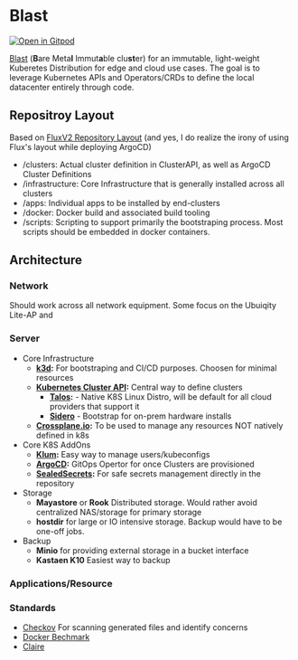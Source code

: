 # Blast

[![Open in Gitpod](https://gitpod.io/button/open-in-gitpod.svg)](https://gitpod.io/from-referrer/)

[Blast](https://acronymify.com/BLAST?q=bare+metal+immutable+cluster) (**B**are Meta**l** Immut**a**ble clu**st**er) for an immutable, light-weight Kuberetes Distribution for edge and cloud use cases.  The goal is to leverage Kubernetes APIs and Operators/CRDs to define the local datacenter entirely through code.

## Repositroy Layout

Based on [FluxV2 Repository Layout](https://fluxcd.io/docs/guides/repository-structure/#monorepo) (and yes, I do realize the irony of using Flux's layout while deploying ArgoCD)


- /clusters: Actual cluster definition in ClusterAPI, as well as ArgoCD Cluster Definitions
- /infrastructure: Core Infrastructure that is generally installed across all clusters
- /apps: Individual apps to be installed by end-clusters
- /docker: Docker build and associated build tooling
- /scripts: Scripting to support primarily the bootstraping process.  Most scripts should be embedded in docker containers.


## Architecture

### Network

Should work across all network equipment.  Some focus on the Ubuiqity Lite-AP and 

### Server

- Core Infrastructure
  - **[k3d](https://k3d.io):** For bootstraping and CI/CD purposes.  Choosen for minimal resources
  - **[Kubernetes Cluster API](https://cluster-api.sigs.k8s.io/):** Central way to define clusters
    - **[Talos](https://www.talos.dev/):** - Native K8S Linux Distro, will be default for all cloud providers that support it
    - **[Sidero](https://www.sidero.dev/)** - Bootstrap for on-prem hardware installs
  - **[Crossplane.io](https://crossplane.io/):** To be used to manage any resources NOT natively defined in k8s
- Core K8S AddOns
  - **[Klum](https://github.com/ibuildthecloud/klum):**  Easy way to manage users/kubeconfigs
  - **[ArgoCD](https://argoproj.github.io/argo-cd/):** GitOps Opertor for once Clusters are provisioned
  - **[SealedSecrets](https://github.com/bitnami-labs/sealed-secrets):** For safe secrets management directly in the repository
- Storage
  - **Mayastore** or **Rook** Distributed storage.  Would rather avoid centralized NAS/storage for primary storage
  - **hostdir** for large or IO intensive storage.  Backup would have to be one-off jobs.
- Backup
  - **Minio** for providing external storage in a bucket interface
  - **Kastaen K10** Easiest way to backup 

### Applications/Resource


### Standards

- [Checkov](https://github.com/bridgecrewio/checkov) For scanning generated files and identify concerns
- [Docker Bechmark](https://github.com/docker/docker-bench-security)
- [Claire](https://github.com/quay/clair)
